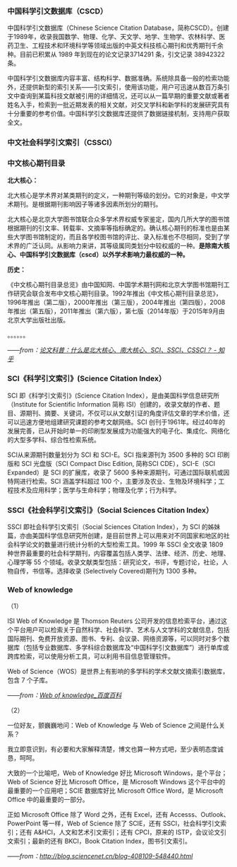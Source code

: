 ### 中国科学引文数据库（CSCD）

中国科学引文数据库（Chinese Science Citation Database，简称CSCD）。创建于1989年，收录我国数学、物理、化学、天文学、地学、生物学、农林科学、医药卫生、工程技术和环境科学等领域出版的中英文科技核心期刊和优秀期刊千余种。目前已积累从 1989 年到现在的论文记录3714291 条，引文记录 38942322条。

中国科学引文数据库内容丰富、结构科学、数据准确。系统除具备一般的检索功能外，还提供新型的索引关系——引文索引，使用该功能，用户可迅速从数百万条引文中查询到某篇科技文献被引用的详细情况，还可以从一篇早期的重要文献或著者姓名入手，检索到一批近期发表的相关文献，对交叉学科和新学科的发展研究具有十分重要的参考价值。中国科学引文数据库还提供了数据链接机制，支持用户获取全文。





### 中文社会科学引文索引（CSSCI）





### 中文核心期刊目录

**北大核心：**

北大核心是学术界对某类期刊的定义，一种期刊等级的划分。它的对象是，中文学术期刊。是根据期刊影响因子等诸多因素所划分的期刊。

北大核心是北京大学图书馆联合众多学术界权威专家鉴定，国内几所大学的图书馆根据期刊的引文率、转载率、文摘率等指标确定的。确认核心期刊的标准也是由某些大学图书馆制定的，而且各学校图书馆的评比、录入标准也不尽相同，受到了学术界的广泛认同。从影响力来讲，其等级属同类划分中较权威的一种。**是除南大核心、中国科学引文数据库（cscd）以外学术影响力最权威的一种。**

**历史：**

《中文核心期刊目录总览》由中国知网、中国学术期刊网和北京大学图书馆期刊工作研究会联合发布中文核心期刊目录。1992年推出《中文核心期刊目录总览》，1996年推出（第二版），2000年推出（第三版），2004年推出（第四版），2008年推出（第五版），2011年推出（第六版），第七版（2014年版）于2015年9月由北京大学出版社出版。

。。。。。。

*——from：[论文科普：什么是北大核心、南大核心、SCI、SSCI、CSSCI？ - 知乎](https://zhuanlan.zhihu.com/p/37187773)* 





### SCI《科学引文索引》(Science Citation Index）

SCI 即《科学引文索引》(Science Citation Index），是由美国科学信息研究所（Institute for Scientific Information 简称 ISI）创建的，收录文献的作者、题目、源期刊、摘要、关键词，不仅可以从文献引证的角度评估文章的学术价值，还可以迅速方便地组建研究课题的参考文献网络。SCI 创刊于1961年。经过40年的发展完善，已从开始时单一的印刷型发展成为功能强大的电子化、集成化、网络化的大型多学科、综合性检索系统。

SCI从来源期刊数量划分为 SCI 和 SCI-E。SCI 指来源刊为 3500 多种的 SCI 印刷版和 SCI 光盘版（SCI Compact Disc Edition, 简称SCI CDE），SCI-E（SCI Expanded）是 SCI 的扩展库，收录了 5600 多种来源期刊，可通过国际联机或因特网进行检索。SCI 涵盖学科超过 100 个，主要涉及农业、生物及环境科学；工程技术及应用科学；医学与生命科学；物理及化学；行为科学。

### SSCI《社会科学引文索引》（Social Sciences Citation Index）

SSCI 即社会科学引文索引（Social Sciences Citation Index），为 SCI 的姊妹篇，亦由美国科学信息研究所创建，是目前世界上可以用来对不同国家和地区的社会科学论文的数量进行统计分析的大型检索工具。1999 年 SSCI 全文收录 1809 种世界最重要的社会科学期刊，内容覆盖包括人类学、法律、经济、历史、地理、心理学等 55 个领域。收录文献类型包括：研究论文，书评，专题讨论，社论，人物自传，书信等。选择收录 (Selectively Covered)期刊为 1300 多种。



### Web of knowledge

（1）

ISI Web of Knowledge 是 Thomson Reuters 公司开发的信息检索平台，通过这个平台用户可以检索关于自然科学、社会科学、艺术与人文学科的文献信息，包括国际期刊、免费开放资源、图书、专利、会议录、网络资源等，可以同时对多个数据库（包括专业数据库、多学科综合数据库及“中国科学引文数据库”）进行单库或跨库检索，可以使用分析工具，可以利用书目信息管理软件。

Web of Science（WOS）是世界上有影响的多学科的学术文献文摘索引数据库，包含 7 个子库。

*——from：[Web of knowledge_百度百科](https://baike.baidu.com/item/Web%20of%20Knowledge)*

（2）

 一位好友，颤巍巍地问：Web of Knowledge 与 Web of Science 之间是什么关系？

我立即意识到，有必要和大家解释清楚，博文也算一种方式吧，至少表明态度诚恳，呵呵。

大致的一个比喻吧，Web of Knowledge 好比 Microsoft Windows，是个平台；Web of Science 好比 Microsoft Office，是 Microsoft Windows 这个平台中的最重要的一个应用吧；SCIE 数据库好比 Microsoft Office Word，是 Microsoft Office 中的最重要的一部分。

正如 Microsoft Office 除了 Word 之外，还有 Excel，还有 Accesss、Outlook、PowerPoint 等一样，Web of Science 除了 SCIE，还有 SSCI，社会科学引文索引；还有 A&HCI，人文和艺术引文索引；还有 CPCI，原来的 ISTP，会议论文引文索引；最新的还有 BKCI，Book Citation Index，图书引文索引。

*——from：http://blog.sciencenet.cn/blog-408109-548440.html*

